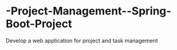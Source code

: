 # -Project-Management--Spring-Boot-Project

Develop a web application for project and task management
